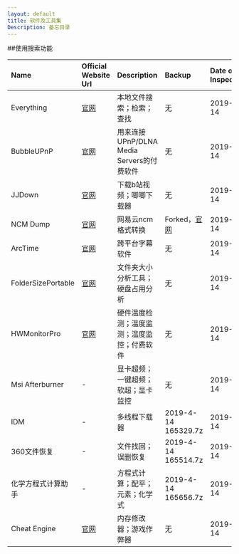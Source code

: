 ```yaml
---
layout: default
title: 软件及工具集
Description: 备忘目录
---
```


##使用搜索功能



| Name               | Official Website Url                                         | Description                                | Backup                                          | Date of Inspection |
| :----------------- | :----------------------------------------------------------- | :----------------------------------------- | :---------------------------------------------- | :----------------- |
| Everything         | [官网](https://www.voidtools.com/zh-cn/)                             | 本地文件搜索；检索；查找                   | 无                                              | 2019-4-14          |
| BubbleUPnP         | [官网](https://www.bubblesoftapps.com/)                              | 用来连接UPnP/DLNA Media Servers的付费软件  | 无                                              | 2019-4-14          |
| JJDown             | [官网](https://www.jijidown.com/)                                    | 下载b站视频；唧唧下载器                    | 无                                              | 2019-4-14          |
| NCM Dump           | [官网](https://github.com/NoColor2/ncmdump)                          | 网易云ncm格式转换                          | Forked，[官网](https://github.com/arthasxkyang/ncmdump) | 2019-4-14          |
| ArcTime            | [官网](https://arctime.org/)                                         | 跨平台字幕软件                             | 无                                              | 2019-4-14          |
| FolderSizePortable | [官网](https://www.mindgems.com/products/Folder-Size/Folder-Size-Download.htm) | 文件夹大小分析工具；硬盘占用分析           | 无                                              | 2019-4-14          |
| HWMonitorPro       | [官网](https://www.cpuid.com/softwares/hwmonitor-pro.html)           | 硬件温度检测；温度监测；温度监控；付费软件 | 无                                              | 2019-4-14          |
| Msi Afterburner    | -                                                            | 显卡超频；一键超频；软超；显卡监控         | 无                                              | 2019-4-14          |
| IDM                | -                                                            | 多线程下载器                               | 2019-4-14 165329.7z                             | 2019-4-14          |
| 360文件恢复        | -                                                            | 文件找回；误删恢复                         | 2019-4-14 165514.7z                             | 2019-4-14          |
| 化学方程式计算助手 | -                                                            | 方程式计算；配平；元素；化学式             | 2019-4-14 165656.7z                             | 2019-4-14          |
| Cheat Engine       | [官网](https://cheatengine.org/)                                     | 内存修改器；游戏作弊器                     | 无                                              | 2019-4-14          |

